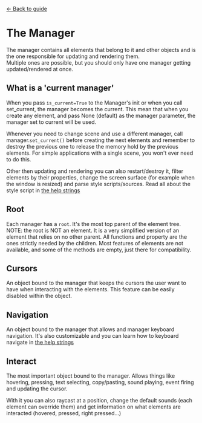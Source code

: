 [<- Back to guide](./guide.md)
# The Manager
The manager contains all elements that belong to it and other objects and is the one responsible for updating and rendering them.<br>
Multiple ones are possible, but you should only have one manager getting updated/rendered at once.<br>

## What is a 'current manager'
When you pass `is_current=True` to the Manager's init or when you call set_current, the manager becomes the current.
This mean that when you create any element, and pass None (default) as the manager parameter, the manager set to current will be used.

Whenever you need to change scene and use a different manager, call manager.`set_current()` before creating the next elements and remember to destroy the previous one to release the memory hold by the previous elements. For simple applications with a single scene, you won't ever need to do this.

Other then updating and rendering you can also restart/destroy it, filter elements by their properties, change the screen surface (for example when the window is resized) and parse style scripts/sources. Read all about the style script in [the help strings](./helpstrings.md)

## Root
Each manager has a `root`. It's the most top parent of the element tree. NOTE: the root is NOT an element. It is a very simplified version of an element that relies on no other parent. All functions and property are the ones strictly needed by the children. Most features of elements are not available, and some of the methods are empty, just there for compatibility.

## Cursors
An object bound to the manager that keeps the cursors the user want to have when interacting with the elements. This feature can be easily disabled within the object.

## Navigation
An object bound to the manager that allows and manager keyboard navigation. It's also customizable and you can learn how to keyboard navigate in [the help strings](./helpstrings.md)

## Interact
The most important object bound to the manager. Allows things like hovering, pressing, text selecting, copy/pasting, sound playing, event firing and updating the cursor.

With it you can also raycast at a position, change the default sounds (each element can override them) and get information on what elements are interacted (hovered, pressed, right pressed...)